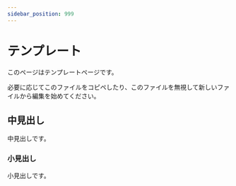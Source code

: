```yaml
---
sidebar_position: 999
---
```


# テンプレート

このページはテンプレートページです。

必要に応じてこのファイルをコピペしたり、このファイルを無視して新しいファイルから編集を始めてください。

## 中見出し

中見出しです。

### 小見出し

小見出しです。
